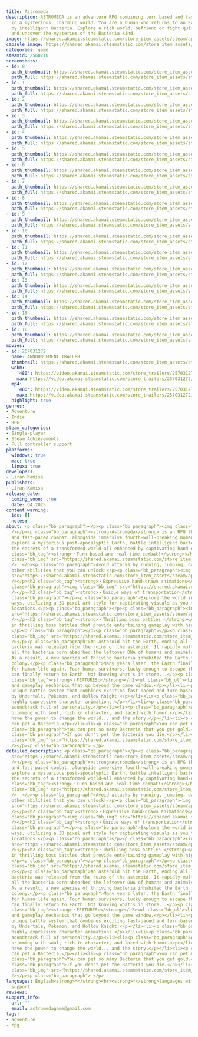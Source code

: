 ```yaml
---
title: Astromeda
description: ASTROMEDA is an adventure RPG combining turn based and fast paced combat
  in a mysterious, charming world. You are a human who returns to an Earth inhabited
  by intelligent Bacteria. Explore a rich world, befriend or fight quirky characters,
  and uncover the mysteries of the Bacteria kind.
image: https://shared.akamai.steamstatic.com/store_item_assets/steam/apps/2560210/header.jpg?t=1733244200
capsule_image: https://shared.akamai.steamstatic.com/store_item_assets/steam/apps/2560210/capsule_231x87.jpg?t=1733244200
categories: game
steamid: 2560210
screenshots:
- id: 0
  path_thumbnail: https://shared.akamai.steamstatic.com/store_item_assets/steam/apps/2560210/ss_276b1c5871f84ff50827228236858a3b26dc8c38.600x338.jpg?t=1733244200
  path_full: https://shared.akamai.steamstatic.com/store_item_assets/steam/apps/2560210/ss_276b1c5871f84ff50827228236858a3b26dc8c38.1920x1080.jpg?t=1733244200
- id: 1
  path_thumbnail: https://shared.akamai.steamstatic.com/store_item_assets/steam/apps/2560210/ss_0e902f68e2efb4c1a07ebc1ec30818c3a8c076d0.600x338.jpg?t=1733244200
  path_full: https://shared.akamai.steamstatic.com/store_item_assets/steam/apps/2560210/ss_0e902f68e2efb4c1a07ebc1ec30818c3a8c076d0.1920x1080.jpg?t=1733244200
- id: 2
  path_thumbnail: https://shared.akamai.steamstatic.com/store_item_assets/steam/apps/2560210/ss_688edbd948c8de716722a2bd53aec09aadf9af7b.600x338.jpg?t=1733244200
  path_full: https://shared.akamai.steamstatic.com/store_item_assets/steam/apps/2560210/ss_688edbd948c8de716722a2bd53aec09aadf9af7b.1920x1080.jpg?t=1733244200
- id: 3
  path_thumbnail: https://shared.akamai.steamstatic.com/store_item_assets/steam/apps/2560210/ss_ab0a74325a152122bdf51c077e6a66004725999e.600x338.jpg?t=1733244200
  path_full: https://shared.akamai.steamstatic.com/store_item_assets/steam/apps/2560210/ss_ab0a74325a152122bdf51c077e6a66004725999e.1920x1080.jpg?t=1733244200
- id: 4
  path_thumbnail: https://shared.akamai.steamstatic.com/store_item_assets/steam/apps/2560210/ss_6cad115a01d48815d8d1a34a3ea596cab3fb8a56.600x338.jpg?t=1733244200
  path_full: https://shared.akamai.steamstatic.com/store_item_assets/steam/apps/2560210/ss_6cad115a01d48815d8d1a34a3ea596cab3fb8a56.1920x1080.jpg?t=1733244200
- id: 5
  path_thumbnail: https://shared.akamai.steamstatic.com/store_item_assets/steam/apps/2560210/ss_a1c9921f73d1ff3a8d9cd5c81a77840ae97de2e7.600x338.jpg?t=1733244200
  path_full: https://shared.akamai.steamstatic.com/store_item_assets/steam/apps/2560210/ss_a1c9921f73d1ff3a8d9cd5c81a77840ae97de2e7.1920x1080.jpg?t=1733244200
- id: 6
  path_thumbnail: https://shared.akamai.steamstatic.com/store_item_assets/steam/apps/2560210/ss_17989509aa1ef64640c3dff41613ff36af7379da.600x338.jpg?t=1733244200
  path_full: https://shared.akamai.steamstatic.com/store_item_assets/steam/apps/2560210/ss_17989509aa1ef64640c3dff41613ff36af7379da.1920x1080.jpg?t=1733244200
- id: 7
  path_thumbnail: https://shared.akamai.steamstatic.com/store_item_assets/steam/apps/2560210/ss_3b3dd363cbe9bb1379c50a60f380d4201b08a433.600x338.jpg?t=1733244200
  path_full: https://shared.akamai.steamstatic.com/store_item_assets/steam/apps/2560210/ss_3b3dd363cbe9bb1379c50a60f380d4201b08a433.1920x1080.jpg?t=1733244200
- id: 8
  path_thumbnail: https://shared.akamai.steamstatic.com/store_item_assets/steam/apps/2560210/ss_19db241dfdf272b7284c0b57db1ec81a4a57a701.600x338.jpg?t=1733244200
  path_full: https://shared.akamai.steamstatic.com/store_item_assets/steam/apps/2560210/ss_19db241dfdf272b7284c0b57db1ec81a4a57a701.1920x1080.jpg?t=1733244200
- id: 9
  path_thumbnail: https://shared.akamai.steamstatic.com/store_item_assets/steam/apps/2560210/ss_bb3fbe3a51908ad5ae3514edac798a7c2e7910dd.600x338.jpg?t=1733244200
  path_full: https://shared.akamai.steamstatic.com/store_item_assets/steam/apps/2560210/ss_bb3fbe3a51908ad5ae3514edac798a7c2e7910dd.1920x1080.jpg?t=1733244200
- id: 10
  path_thumbnail: https://shared.akamai.steamstatic.com/store_item_assets/steam/apps/2560210/ss_68f6269552e244a3888e6d7de5acd9029536839a.600x338.jpg?t=1733244200
  path_full: https://shared.akamai.steamstatic.com/store_item_assets/steam/apps/2560210/ss_68f6269552e244a3888e6d7de5acd9029536839a.1920x1080.jpg?t=1733244200
- id: 11
  path_thumbnail: https://shared.akamai.steamstatic.com/store_item_assets/steam/apps/2560210/ss_385a89ddf7f764e29ca8073e44803983854a4621.600x338.jpg?t=1733244200
  path_full: https://shared.akamai.steamstatic.com/store_item_assets/steam/apps/2560210/ss_385a89ddf7f764e29ca8073e44803983854a4621.1920x1080.jpg?t=1733244200
- id: 12
  path_thumbnail: https://shared.akamai.steamstatic.com/store_item_assets/steam/apps/2560210/ss_2e9a373d040d986ee80b213102828ec975e63de7.600x338.jpg?t=1733244200
  path_full: https://shared.akamai.steamstatic.com/store_item_assets/steam/apps/2560210/ss_2e9a373d040d986ee80b213102828ec975e63de7.1920x1080.jpg?t=1733244200
- id: 13
  path_thumbnail: https://shared.akamai.steamstatic.com/store_item_assets/steam/apps/2560210/ss_16d41b2d99f9d4e2bf62ea8f97e9c1673ff03576.600x338.jpg?t=1733244200
  path_full: https://shared.akamai.steamstatic.com/store_item_assets/steam/apps/2560210/ss_16d41b2d99f9d4e2bf62ea8f97e9c1673ff03576.1920x1080.jpg?t=1733244200
- id: 14
  path_thumbnail: https://shared.akamai.steamstatic.com/store_item_assets/steam/apps/2560210/ss_6d8b91975bffa4cbfbf05169abfbb7b020c923ef.600x338.jpg?t=1733244200
  path_full: https://shared.akamai.steamstatic.com/store_item_assets/steam/apps/2560210/ss_6d8b91975bffa4cbfbf05169abfbb7b020c923ef.1920x1080.jpg?t=1733244200
- id: 15
  path_thumbnail: https://shared.akamai.steamstatic.com/store_item_assets/steam/apps/2560210/ss_c369500dde123208c6c048cee23af0f22f2079c3.600x338.jpg?t=1733244200
  path_full: https://shared.akamai.steamstatic.com/store_item_assets/steam/apps/2560210/ss_c369500dde123208c6c048cee23af0f22f2079c3.1920x1080.jpg?t=1733244200
- id: 16
  path_thumbnail: https://shared.akamai.steamstatic.com/store_item_assets/steam/apps/2560210/ss_fe81903bc62bde80d4dc0dbab6c7ff7d07fcedfb.600x338.jpg?t=1733244200
  path_full: https://shared.akamai.steamstatic.com/store_item_assets/steam/apps/2560210/ss_fe81903bc62bde80d4dc0dbab6c7ff7d07fcedfb.1920x1080.jpg?t=1733244200
movies:
- id: 257031272
  name: ANNOUNCEMENT TRAILER
  thumbnail: https://shared.akamai.steamstatic.com/store_item_assets/steam/apps/257031272/movie.293x165.jpg?t=1718374416
  webm:
    '480': https://video.akamai.steamstatic.com/store_trailers/257031272/movie480_vp9.webm?t=1718374416
    max: https://video.akamai.steamstatic.com/store_trailers/257031272/movie_max_vp9.webm?t=1718374416
  mp4:
    '480': https://video.akamai.steamstatic.com/store_trailers/257031272/movie480.mp4?t=1718374416
    max: https://video.akamai.steamstatic.com/store_trailers/257031272/movie_max.mp4?t=1718374416
  highlight: true
genres:
- Adventure
- Indie
- RPG
steam_categories:
- Single-player
- Steam Achievements
- Full controller support
platforms:
  windows: true
  mac: true
  linux: true
developers:
- Liran Kamisa
publishers:
- Liran Kamisa
release_date:
  coming_soon: true
  date: Q4 2025
content_warning:
  ids: []
  notes:
about: <p class="bb_paragraph"></p><p class="bb_paragraph"><img class="bb_img" src="https://shared.akamai.steamstatic.com/store_item_assets/steam/apps/2560210/extras/game_description_open.gif?t=1733244200"
  /></p><p class="bb_paragraph"><strong>Astromeda</strong> is an RPG that blends turn-based
  and fast-paced combat, alongside immersive fourth-wall-breaking moments, as you
  explore a mysterious post-apocalyptic Earth, battle intelligent bacteria,  and uncover
  the secrets of a transformed world—all enhanced by captivating hand-drawn animations.</p><h2
  class="bb_tag"><strong>・Turn based and real-time combat!</strong></h2><p class="bb_paragraph"><img
  class="bb_img" src="https://shared.akamai.steamstatic.com/store_item_assets/steam/apps/2560210/extras/forgi.gif?t=1733244200"
  />  </p><p class="bb_paragraph">Avoid attacks by running, jumping, dashing, and
  other abilities that you can unlock!</p><p class="bb_paragraph"><img class="bb_img"
  src="https://shared.akamai.steamstatic.com/store_item_assets/steam/apps/2560210/extras/attack.gif?t=1733244200"
  /></p><h2 class="bb_tag"><strong>・Expressive hand-drawn animations</strong></h2><p
  class="bb_paragraph"><img class="bb_img" src="https://shared.akamai.steamstatic.com/store_item_assets/steam/apps/2560210/extras/Per.gif?t=1733244200"
  /></p><h2 class="bb_tag"><strong>・Unique ways of transportation</strong></h2><p
  class="bb_paragraph"></p><p class="bb_paragraph">Explore the world in fun and innovative
  ways, utilizing a 3D pixel art style for captivating visuals as you traverse different
  locations.</p><p class="bb_paragraph"></p><p class="bb_paragraph"><img class="bb_img"
  src="https://shared.akamai.steamstatic.com/store_item_assets/steam/apps/2560210/extras/ezgif.com-optimize__13_.gif?t=1733244200"
  /></p><h2 class="bb_tag"><strong>・Thrilling boss battles </strong></h2><p class="bb_paragraph">Engage
  in thrilling boss battles that provide entertaining gameplay with high replay value.
  </p><p class="bb_paragraph"></p><p class="bb_paragraph"></p><p class="bb_paragraph"><img
  class="bb_img" src="https://shared.akamai.steamstatic.com/store_item_assets/steam/apps/2560210/extras/boss_battle.gif?t=1733244200"
  /></p><p class="bb_paragraph">An asteroid hit the Earth, ending all life. An alien
  bacteria was released from the ruins of the asteroid. It rapidly multiplied and
  all the bacteria born absorbed the leftover DNA of humans and animals on Earth.
  As a result, a new species of thriving bacteria inhabited the Earth forming a peaceful
  colony.</p><p class="bb_paragraph">Many years later, the Earth finally became habitable
  for human life again. Four human survivors, lucky enough to escape the Asteroid
  can finally return to Earth. Not knowing what's in store...</p><p class="bb_paragraph"></p><h2
  class="bb_tag"><strong>・FEATURES:</strong></h2><ul class="bb_ul"><li><p class="bb_paragraph">Characters
  and gameplay mechanics that go beyond the game window.</p></li><li><p class="bb_paragraph">A
  unique battle system that combines exciting fast-paced and turn-based combat, inspired
  by Undertale, Pokemon, and Hollow Knight!</p></li><li><p class="bb_paragraph">Hand-drawn,
  highly expressive character animations.</p></li><li><p class="bb_paragraph">An original
  soundtrack full of personality.</p></li><li><p class="bb_paragraph">A narrative
  brimming with soul, rich in character, and laced with humor.</p></li><li><p class="bb_paragraph">You
  have the power to change the world... and the story.</p></li><li><p class="bb_paragraph">You
  can pet a Bacteria.</p></li><li><p class="bb_paragraph">You can pet multiple Bacteria.</p></li><li><p
  class="bb_paragraph">You can pet so many Bacteria that you get gold.</p></li><li><p
  class="bb_paragraph">If you don't pet the Bacteria you die.</p></li></ul><p class="bb_paragraph"><img
  class="bb_img" src="https://shared.akamai.steamstatic.com/store_item_assets/steam/apps/2560210/extras/perhappy.png?t=1733244200"
  /></p><p class="bb_paragraph"> </p>
detailed_description: <p class="bb_paragraph"></p><p class="bb_paragraph"><img class="bb_img"
  src="https://shared.akamai.steamstatic.com/store_item_assets/steam/apps/2560210/extras/game_description_open.gif?t=1733244200"
  /></p><p class="bb_paragraph"><strong>Astromeda</strong> is an RPG that blends turn-based
  and fast-paced combat, alongside immersive fourth-wall-breaking moments, as you
  explore a mysterious post-apocalyptic Earth, battle intelligent bacteria,  and uncover
  the secrets of a transformed world—all enhanced by captivating hand-drawn animations.</p><h2
  class="bb_tag"><strong>・Turn based and real-time combat!</strong></h2><p class="bb_paragraph"><img
  class="bb_img" src="https://shared.akamai.steamstatic.com/store_item_assets/steam/apps/2560210/extras/forgi.gif?t=1733244200"
  />  </p><p class="bb_paragraph">Avoid attacks by running, jumping, dashing, and
  other abilities that you can unlock!</p><p class="bb_paragraph"><img class="bb_img"
  src="https://shared.akamai.steamstatic.com/store_item_assets/steam/apps/2560210/extras/attack.gif?t=1733244200"
  /></p><h2 class="bb_tag"><strong>・Expressive hand-drawn animations</strong></h2><p
  class="bb_paragraph"><img class="bb_img" src="https://shared.akamai.steamstatic.com/store_item_assets/steam/apps/2560210/extras/Per.gif?t=1733244200"
  /></p><h2 class="bb_tag"><strong>・Unique ways of transportation</strong></h2><p
  class="bb_paragraph"></p><p class="bb_paragraph">Explore the world in fun and innovative
  ways, utilizing a 3D pixel art style for captivating visuals as you traverse different
  locations.</p><p class="bb_paragraph"></p><p class="bb_paragraph"><img class="bb_img"
  src="https://shared.akamai.steamstatic.com/store_item_assets/steam/apps/2560210/extras/ezgif.com-optimize__13_.gif?t=1733244200"
  /></p><h2 class="bb_tag"><strong>・Thrilling boss battles </strong></h2><p class="bb_paragraph">Engage
  in thrilling boss battles that provide entertaining gameplay with high replay value.
  </p><p class="bb_paragraph"></p><p class="bb_paragraph"></p><p class="bb_paragraph"><img
  class="bb_img" src="https://shared.akamai.steamstatic.com/store_item_assets/steam/apps/2560210/extras/boss_battle.gif?t=1733244200"
  /></p><p class="bb_paragraph">An asteroid hit the Earth, ending all life. An alien
  bacteria was released from the ruins of the asteroid. It rapidly multiplied and
  all the bacteria born absorbed the leftover DNA of humans and animals on Earth.
  As a result, a new species of thriving bacteria inhabited the Earth forming a peaceful
  colony.</p><p class="bb_paragraph">Many years later, the Earth finally became habitable
  for human life again. Four human survivors, lucky enough to escape the Asteroid
  can finally return to Earth. Not knowing what's in store...</p><p class="bb_paragraph"></p><h2
  class="bb_tag"><strong>・FEATURES:</strong></h2><ul class="bb_ul"><li><p class="bb_paragraph">Characters
  and gameplay mechanics that go beyond the game window.</p></li><li><p class="bb_paragraph">A
  unique battle system that combines exciting fast-paced and turn-based combat, inspired
  by Undertale, Pokemon, and Hollow Knight!</p></li><li><p class="bb_paragraph">Hand-drawn,
  highly expressive character animations.</p></li><li><p class="bb_paragraph">An original
  soundtrack full of personality.</p></li><li><p class="bb_paragraph">A narrative
  brimming with soul, rich in character, and laced with humor.</p></li><li><p class="bb_paragraph">You
  have the power to change the world... and the story.</p></li><li><p class="bb_paragraph">You
  can pet a Bacteria.</p></li><li><p class="bb_paragraph">You can pet multiple Bacteria.</p></li><li><p
  class="bb_paragraph">You can pet so many Bacteria that you get gold.</p></li><li><p
  class="bb_paragraph">If you don't pet the Bacteria you die.</p></li></ul><p class="bb_paragraph"><img
  class="bb_img" src="https://shared.akamai.steamstatic.com/store_item_assets/steam/apps/2560210/extras/perhappy.png?t=1733244200"
  /></p><p class="bb_paragraph"> </p>
languages: English<strong>*</strong><br><strong>*</strong>languages with full audio
  support
reviews:
support_info:
  url: ''
  email: astromedagame@gmail.com
tags:
- adventure
- rpg
---
```



